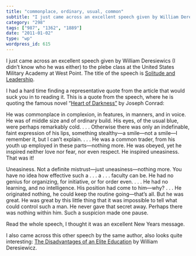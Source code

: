 ```yaml
---
title: "commonplace, ordinary, usual, common"
subtitle: "I just came across an excellent speech given by William Deresiewics (I didn’t know who he was either..."
category: "298"
tags: ["987", "1362", "1889"]
date: "2011-01-02"
type: "wp"
wordpress_id: 615
---
```

I just came across an excellent speech given by William Deresiewics (I didn’t know who he was either) to the plebe class at the United States Military Academy at West Point. The title of the speech is [Solitude and Leadership](http://www.theamericanscholar.org/solitude-and-leadership/).

I had a hard time finding a representative quote from the article that would suck you in to reading it. This is a quote from the speech, where he is quoting the famous novel “[Heart of Darkness”](http://en.wikipedia.org/wiki/Heart_of_Darkness) by Joseph Conrad:

> 

He was commonplace in complexion, in features, in manners, and in voice. He was of middle size and of ordinary build. His eyes, of the usual blue, were perhaps remarkably cold. . . . Otherwise there was only an indefinable, faint expression of his lips, something stealthy—a smile—not a smile—I remember it, but I can’t explain. . . . He was a common trader, from his youth up employed in these parts—nothing more. He was obeyed, yet he inspired neither love nor fear, nor even respect. He inspired uneasiness. That was it!

Uneasiness. Not a definite mistrust—just uneasiness—nothing more. You have no idea how effective such a . . . a . . . faculty can be. He had no genius for organizing, for initiative, or for order even. . . . He had no learning, and no intelligence. His position had come to him—why? . . . He originated nothing, he could keep the routine going—that’s all. But he was great. He was great by this little thing that it was impossible to tell what could control such a man. He never gave that secret away. Perhaps there was nothing within him. Such a suspicion made one pause.

Read the whole speech, I thought it was an excellent New Years message.

I also came across this other speech by the same author, also looks quite interesting: [The Disadvantages of an Elite Education](http://www.theamericanscholar.org/the-disadvantages-of-an-elite-education/) by William Deresiewicz.